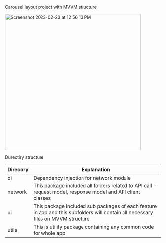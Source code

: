 Carousel layout project with MVVM structure

<img width="439" alt="Screenshot 2023-02-23 at 12 56 13 PM" src="https://user-images.githubusercontent.com/20376971/220790897-0f7c1ecf-5d6b-44a1-9d9f-8c1c1b06f4bb.png">

Durectiry structure

| Direcory        | Explanation           
| ------------- | -------------| 
| di     | Dependency injection for network module | 
| network      | This package included all folders related to API call - request model, response model and API client classes |   
| ui | This package included sub packages of each feature in app and this subfolders will contain all necessary files on MVVM structure |  
| utils | This is utility package containing any common code for whole app |   
